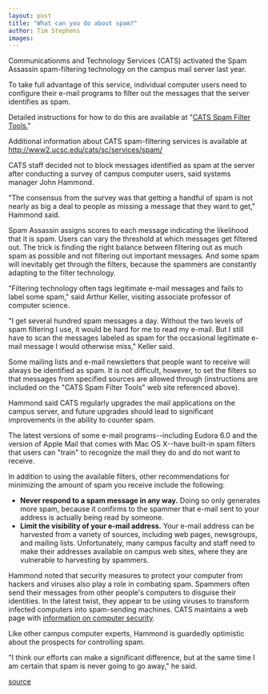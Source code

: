 ```yaml
---
layout: post
title: "What can you do about spam?"
author: Tim Stephens
images:
---
```


Communicationms and Technology Services (CATS) activated the Spam Assassin spam-filtering technology on the campus mail server last year.

To take full advantage of this service, individual computer users need to configure their e-mail programs to filter out the messages that the server identifies as spam.

Detailed instructions for how to do this are available at "[CATS Spam Filter Tools.][1]"  

Additional information about CATS spam-filtering services is available at <http://www2.ucsc.edu/cats/sc/services/spam/>

CATS staff decided not to block messages identified as spam at the server after conducting a survey of campus computer users, said systems manager John Hammond.   

"The consensus from the survey was that getting a handful of spam is not nearly as big a deal to people as missing a message that they want to get," Hammond said.   

Spam Assassin assigns scores to each message indicating the likelihood that it is spam. Users can vary the threshold at which messages get filtered out. The trick is finding the right balance between filtering out as much spam as possible and not filtering out important messages. And some spam will inevitably get through the filters, because the spammers are constantly adapting to the filter technology.   

"Filtering technology often tags legitimate e-mail messages and fails to label some spam," said Arthur Keller, visiting associate professor of computer science.   

"I get several hundred spam messages a day. Without the two levels of spam filtering I use, it would be hard for me to read my e-mail. But I still have to scan the messages labeled as spam for the occasional legitimate e-mail message I would otherwise miss," Keller said.  

Some mailing lists and e-mail newsletters that people want to receive will always be identified as spam. It is not difficult, however, to set the filters so that messages from specified sources are allowed through (instructions are included on the "CATS Spam Filter Tools" web site referenced above).  

Hammond said CATS regularly upgrades the mail applications on the campus server, and future upgrades should lead to significant improvements in the ability to counter spam.   

The latest versions of some e-mail programs--including Eudora 6.0 and the version of Apple Mail that comes with Mac OS X--have built-in spam filters that users can "train" to recognize the mail they do and do not want to receive.  

In addition to using the available filters, other recommendations for minimizing the amount of spam you receive include the following:

* **Never respond to a spam message in any way.** Doing so only generates more spam, because it confirms to the spammer that e-mail sent to your address is actually being read by someone.   
* **Limit the visibility of your e-mail address.** Your e-mail address can be harvested from a variety of sources, including web pages, newsgroups, and mailing lists. Unfortunately, many campus faculty and staff need to make their addresses available on campus web sites, where they are vulnerable to harvesting by spammers.   

Hammond noted that security measures to protect your computer from hackers and viruses also play a role in combating spam. Spammers often send their messages from other people's computers to disguise their identities. In the latest twist, they appear to be using viruses to transform infected computers into spam-sending machines. CATS maintains a web page with [information on computer security][2].  

Like other campus computer experts, Hammond is guardedly optimistic about the prospects for controlling spam.   

"I think our efforts can make a significant difference, but at the same time I am certain that spam is never going to go away," he said.  

[1]: http://www2.ucsc.edu/cats/sc/services/spam/spamfilter.shtml
[2]: http://security.ucsc.edu/index.html

[source](http://www1.ucsc.edu/currents/03-04/02-09/spam_tips.html "Permalink to spam_tips")
